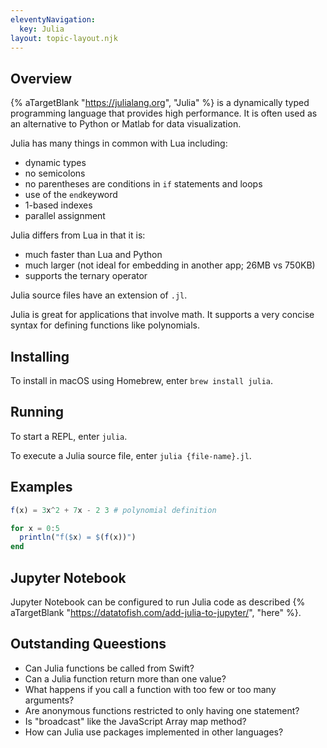 ```yaml
---
eleventyNavigation:
  key: Julia
layout: topic-layout.njk
---
```


## Overview

{% aTargetBlank "https://julialang.org", "Julia" %} is a
dynamically typed programming language that provides high performance.
It is often used as an alternative to Python or Matlab for data visualization.

Julia has many things in common with Lua including:

- dynamic types
- no semicolons
- no parentheses are conditions in `if` statements and loops
- use of the `end`keyword
- 1-based indexes
- parallel assignment

Julia differs from Lua in that it is:

- much faster than Lua and Python
- much larger (not ideal for embedding in another app; 26MB vs 750KB)
- supports the ternary operator

Julia source files have an extension of `.jl`.

Julia is great for applications that involve math.
It supports a very concise syntax for defining functions like polynomials.

## Installing

To install in macOS using Homebrew, enter `brew install julia`.

## Running

To start a REPL, enter `julia`.

To execute a Julia source file, enter `julia {file-name}.jl`.

## Examples

```julia
f(x) = 3x^2 + 7x - 2 3 # polynomial definition

for x = 0:5
  println("f($x) = $(f(x))")
end
```

## Jupyter Notebook

Jupyter Notebook can be configured to run Julia code as described
{% aTargetBlank "https://datatofish.com/add-julia-to-jupyter/", "here" %}.

## Outstanding Queestions

- Can Julia functions be called from Swift?
- Can a Julia function return more than one value?
- What happens if you call a function with too few or too many arguments?
- Are anonymous functions restricted to only having one statement?
- Is "broadcast" like the JavaScript Array map method?
- How can Julia use packages implemented in other languages?
